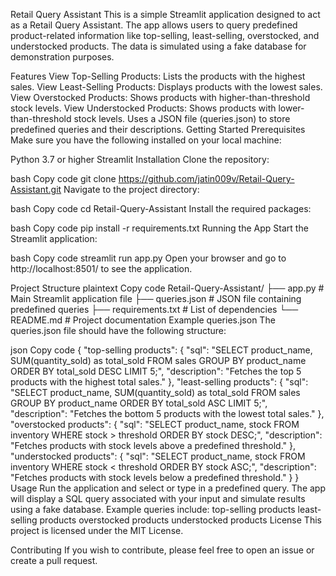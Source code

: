 Retail Query Assistant
This is a simple Streamlit application designed to act as a Retail Query Assistant. The app allows users to query predefined product-related information like top-selling, least-selling, overstocked, and understocked products. The data is simulated using a fake database for demonstration purposes.

Features
View Top-Selling Products: Lists the products with the highest sales.
View Least-Selling Products: Displays products with the lowest sales.
View Overstocked Products: Shows products with higher-than-threshold stock levels.
View Understocked Products: Shows products with lower-than-threshold stock levels.
Uses a JSON file (queries.json) to store predefined queries and their descriptions.
Getting Started
Prerequisites
Make sure you have the following installed on your local machine:

Python 3.7 or higher
Streamlit
Installation
Clone the repository:

bash
Copy code
git clone https://github.com/jatin009v/Retail-Query-Assistant.git
Navigate to the project directory:

bash
Copy code
cd Retail-Query-Assistant
Install the required packages:

bash
Copy code
pip install -r requirements.txt
Running the App
Start the Streamlit application:

bash
Copy code
streamlit run app.py
Open your browser and go to http://localhost:8501/ to see the application.

Project Structure
plaintext
Copy code
Retail-Query-Assistant/
├── app.py                # Main Streamlit application file
├── queries.json          # JSON file containing predefined queries
├── requirements.txt      # List of dependencies
└── README.md             # Project documentation
Example queries.json
The queries.json file should have the following structure:

json
Copy code
{
  "top-selling products": {
    "sql": "SELECT product_name, SUM(quantity_sold) as total_sold FROM sales GROUP BY product_name ORDER BY total_sold DESC LIMIT 5;",
    "description": "Fetches the top 5 products with the highest total sales."
  },
  "least-selling products": {
    "sql": "SELECT product_name, SUM(quantity_sold) as total_sold FROM sales GROUP BY product_name ORDER BY total_sold ASC LIMIT 5;",
    "description": "Fetches the bottom 5 products with the lowest total sales."
  },
  "overstocked products": {
    "sql": "SELECT product_name, stock FROM inventory WHERE stock > threshold ORDER BY stock DESC;",
    "description": "Fetches products with stock levels above a predefined threshold."
  },
  "understocked products": {
    "sql": "SELECT product_name, stock FROM inventory WHERE stock < threshold ORDER BY stock ASC;",
    "description": "Fetches products with stock levels below a predefined threshold."
  }
}
Usage
Run the application and select or type in a predefined query.
The app will display a SQL query associated with your input and simulate results using a fake database.
Example queries include:
top-selling products
least-selling products
overstocked products
understocked products
License
This project is licensed under the MIT License.

Contributing
If you wish to contribute, please feel free to open an issue or create a pull request.

